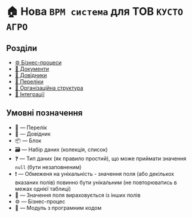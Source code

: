 ﻿# 🏠 Нова `BPM система` для ТОВ `КУСТО АГРО`

## Розділи
- [⚙️ Бізнес-процеси](./Proceses/README.MD)
- [📕 Документи](./Documents/README.MD)
- [📘 Довідники](./Entities/README.MD)
- [🎲 Переліки](./Enums/README.MD)
- [👥 Організаційна структура](./OrgStructure/README.MD)
- [🔌 Інтеграції](./Integrations/README.MD)

## Умовні позначення
- 🎲 — Перелік
- 📘 — Довідник
- 📦 — Блок
- 🗃 — Набір даних (колекція, список)
- ❓ — Тип даних (як правило простий), що може приймати значення `null` (бути незаповненим)
- ❗ — Обмеженя на унікальність - значення поля (або декількох вказаних полів) повинно бути унікальним (не повторюватись в межах однієї таблиці)
- 🔧 — Значення поля вираховується із інших полів
- ⚙️ — Бізнес-процес
- 📜 — Модуль з програмним кодом